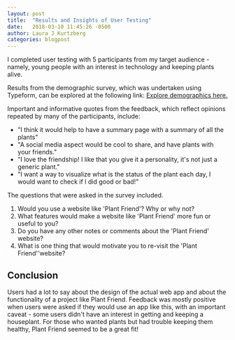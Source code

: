 ```yaml
---
layout: post
title:  "Results and Insights of User Testing"
date:   2018-03-10 11:45:26 -0500
author: Laura J Kurtzberg
categories: blogpost
---
```


I completed user testing with 5 participants from my target audience - namely, young people with an interest in technology
and keeping plants alive.

Results from the demographic survey, which was undertaken using Typeform, can be explored at the following link:
[Explore demographics here.](https://uminteractive.typeform.com/report/tdvMNM/p1RkVMw19PGMtx3X)

Important and informative quotes from the feedback, which reflect opinions repeated by many of the participants, include:
  - "I think it would help to have a summary page with a summary of all the plants"
  - "A social media aspect would be cool to share, and have plants with your friends."
  - "I love the friendship! I like that you give it a personality, it's not just a generic plant."
  - "I want a way to visualize what is the status of the plant each day, I would want to check if I did good or bad!"

  The questions that were asked in the survey included.
  1. Would you use a website like 'Plant Friend'? Why or why not?
  2. What features would make a website like 'Plant Friend' more fun or useful to you?
  3. Do you have any other notes or comments about the 'Plant Friend' website?
  4. What is one thing that would motivate you to re-visit the 'Plant Friend''website?

Conclusion
----------

Users had a lot to say about the design of the actual web app and about the functionality of a project like Plant Friend.
Feedback was mostly positive when users were asked if they would use an app like this, with an important caveat - some
users didn't have an interest in getting and keeping a houseplant. For those who wanted plants but had trouble keeping them
healthy, Plant Friend seemed to be a great fit!
